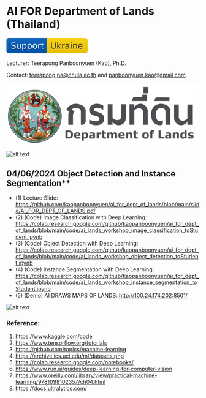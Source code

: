 # AI FOR Department of Lands (Thailand)

[![Support-Ukraine](https://raw.githubusercontent.com/kaopanboonyuen/2110446_DataScience_2021s2/main/img/Support-Ukraine-FFD500.svg)](https://supportukrainenow.org/)

Lecturer: Teerapong Panboonyuen (Kao), Ph.D.

Contact: teerapong.pa@chula.ac.th and panboonyuen.kao@gmail.com

![](https://github.com/kaopanboonyuen/ai_for_dept_of_lands/raw/main/img/lands_logo.png)
![alt text](https://www.oreilly.com/api/v2/epubs/9781098102357/files/assets/pmlc_0401.png "join ds")

## 04/06/2024 Object Detection and Instance Segmentation**

- (1) Lecture Slide: https://github.com/kaopanboonyuen/ai_for_dept_of_lands/blob/main/slide/AI_FOR_DEPT_OF_LANDS.pdf
- (2) (Code) Image Classification with Deep Learning: https://colab.research.google.com/github/kaopanboonyuen/ai_for_dept_of_lands/blob/main/code/ai_lands_workshop_image_classification_toStudent.ipynb
- (3) (Code) Object Detection with Deep Learning: https://colab.research.google.com/github/kaopanboonyuen/ai_for_dept_of_lands/blob/main/code/ai_lands_workshop_object_detection_toStudent.ipynb
- (4) (Code) Instance Segmentation with Deep Learning: https://colab.research.google.com/github/kaopanboonyuen/ai_for_dept_of_lands/blob/main/code/ai_lands_workshop_instance_segmentation_toStudent.ipynb
- (5) (Demo) AI DRAWS MAPS OF LANDS: http://100.24.174.202:8501/

![alt text](https://chaosmail.github.io/images/deep-learning/localizationVsDetection.png "join ds")

### Reference:

1. https://www.kaggle.com/code
2. https://www.tensorflow.org/tutorials
3. https://github.com/topics/machine-learning
4. https://archive.ics.uci.edu/ml/datasets.php
5. https://colab.research.google.com/notebooks/
6. https://www.run.ai/guides/deep-learning-for-computer-vision
7. https://www.oreilly.com/library/view/practical-machine-learning/9781098102357/ch04.html
8. https://docs.ultralytics.com/